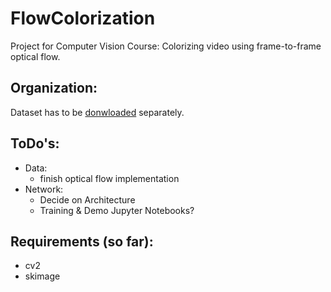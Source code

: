 # FlowColorization
Project for Computer Vision Course: Colorizing video using frame-to-frame optical flow.

## Organization:
Dataset has to be [donwloaded](https://davischallenge.org/davis2017/code.html) separately.

## ToDo's:
- Data:
  - finish optical flow implementation
- Network:
  - Decide on Architecture
  - Training & Demo Jupyter Notebooks?

## Requirements (so far):
- cv2
- skimage
